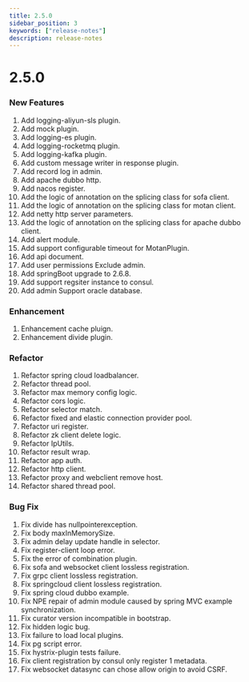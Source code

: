 ```yaml
---
title: 2.5.0
sidebar_position: 3
keywords: ["release-notes"]
description: release-notes
---
```


# 2.5.0

### New Features

1. Add logging-aliyun-sls plugin.
2. Add mock plugin.
3. Add logging-es plugin.
4. Add logging-rocketmq plugin.
5. Add logging-kafka plugin.
6. Add custom message writer in response plugin.
7. Add record log in admin.
8. Add apache dubbo http.
9. Add nacos register.
10. Add the logic of annotation on the splicing class for sofa client.
11. Add the logic of annotation on the splicing class for motan client.
12. Add netty http server parameters.
13. Add the logic of annotation on the splicing class for apache dubbo client.
14. Add alert module.
15. Add support configurable timeout for MotanPlugin.
16. Add api document.
17. Add user permissions Exclude admin.
18. Add springBoot upgrade to 2.6.8.
19. Add support regsiter instance to consul.
20. Add admin Support oracle database.

### Enhancement

1. Enhancement cache pluign.
2. Enhancement divide plugin.

### Refactor

1. Refactor spring cloud loadbalancer.
2. Refactor thread pool.
3. Refactor max memory config logic.
4. Refactor cors logic.
5. Refactor selector match.
6. Refactor fixed and elastic connection provider pool.
7. Refactor uri register.
8. Refactor zk client delete logic.
9. Refactor IpUtils.
10. Refactor result wrap.
11. Refactor app auth.
12. Refactor http client.
13. Refactor proxy and webclient remove host.
14. Refactor shared thread pool.

### Bug Fix

1. Fix divide has nullpointerexception.
2. Fix body maxInMemorySize.
3. Fix admin delay update handle in selector.
4. Fix register-client loop error.
5. Fix the error of combination plugin.
6. Fix sofa and websocket client lossless registration.
7. Fix grpc client lossless registration.
8. Fix springcloud client lossless registration.
9. Fix spring cloud dubbo example.
10. Fix NPE repair of admin module caused by spring MVC example synchronization.
11. Fix curator version incompatible in bootstrap.
12. Fix hidden logic bug.
13. Fix failure to load local plugins.
14. Fix pg script error.
15. Fix hystrix-plugin tests failure.
16. Fix client registration by consul only register 1 metadata.
17. Fix websocket datasync can chose allow origin to avoid CSRF.
